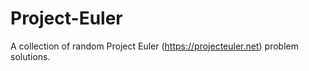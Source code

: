# Project-Euler

A collection of random Project Euler (https://projecteuler.net) problem solutions.
